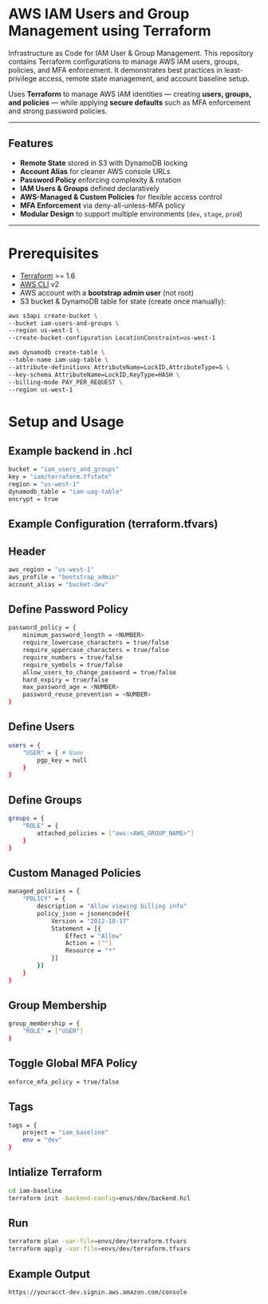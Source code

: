 # AWS IAM Users and Group Management using Terraform
Infrastructure as Code for IAM User &amp; Group Management. This repository contains Terraform configurations to manage AWS IAM users, groups, policies, and MFA enforcement. It demonstrates best practices in least-privilege access, remote state management, and account baseline setup.

Uses **Terraform** to manage AWS IAM identities — creating **users, groups, and policies** — while applying **secure defaults** such as MFA enforcement and strong password policies.

---

## Features
- **Remote State** stored in S3 with DynamoDB locking  
- **Account Alias** for cleaner AWS console URLs  
- **Password Policy** enforcing complexity & rotation  
- **IAM Users & Groups** defined declaratively  
- **AWS-Managed & Custom Policies** for flexible access control  
- **MFA Enforcement** via deny-all-unless-MFA policy  
- **Modular Design** to support multiple environments (`dev`, `stage`, `prod`)  

---

# Prerequisites
- [Terraform](https://developer.hashicorp.com/terraform/downloads) >= 1.6  
- [AWS CLI](https://docs.aws.amazon.com/cli/) v2  
- AWS account with a **bootstrap admin user** (not root)  
- S3 bucket & DynamoDB table for state (create once manually):

```bash
aws s3api create-bucket \
--bucket iam-users-and-groups \
--region us-west-1 \
--create-bucket-configuration LocationConstraint=us-west-1

aws dynamodb create-table \
--table-name iam-uag-table \
--attribute-definitions AttributeName=LockID,AttributeType=S \
--key-schema AttributeName=LockID,KeyType=HASH \
--billing-mode PAY_PER_REQUEST \
--region us-west-1 
```

# Setup and Usage 
## Example backend in .hcl
```bash
bucket = "iam_users_and_groups"
key = "iam/terraform.tfstate"
region = "us-west-1"
dynamodb_table = "iam-uag-table"
encrypt = true
```
## Example Configuration (terraform.tfvars)
## Header
```bash
aws_region = "us-west-1"
aws_profile = "bootstrap_admin"
account_alias = "bucket-dev"
```
## Define Password Policy
```bash
password_policy = {
    minimum_password_length = <NUMBER>
    require_lowercase_characters = true/false
    require_uppercase_characters = true/false
    require_numbers = true/false
    require_symbols = true/false
    allow_users_to_change_password = true/false
    hard_expiry = true/false
    max_password_age = <NUMBER>
    password_reuse_prevention = <NUMBER>
}
```
## Define Users
```bash 
users = {
    "USER" = { # Name 
        pgp_key = null
    }
}
```
## Define Groups
```bash
groups = {
    "ROLE" = {
        attached_policies = ["aws:<AWS_GROUP_NAME>"]
    }
}
```
## Custom Managed Policies
```bash
managed_policies = {
    "POLICY" = {
        description = "Allow viewing billing info"
        policy_json = jsonencode({
            Version = "2012-10-17"
            Statement = [{
                Effect = "Allow"
                Action = [""]
                Resource = "*"
            }]
        })
    }
}
```
## Group Membership
```bash 
group_membership = {
    "ROLE" = ["USER"]
}
```
## Toggle Global MFA Policy
```bash
enforce_mfa_policy = true/false
```
## Tags
```bash
tags = {
    project = "iam_baseline"
    env = "dev"
}
```
## Intialize Terraform
```bash
cd iam-baseline
terraform init -backend-config=envs/dev/backend.hcl
```

## Run
```bash
terraform plan -var-file=envs/dev/terraform.tfvars
terraform apply -var-file=envs/dev/terraform.tfvars
```

## Example Output
```bash
https://youracct-dev.signin.aws.amazon.com/console
```


